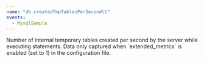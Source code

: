 ```yaml
---
name: "db.createdTmpTablesPerSecond\t"
events:
  - MysqlSample
---
```


Number of internal temporary tables created per second by the server while executing statements. Data only captured when \`extended\_metrics\` is enabled (set to 1) in the configuration file.